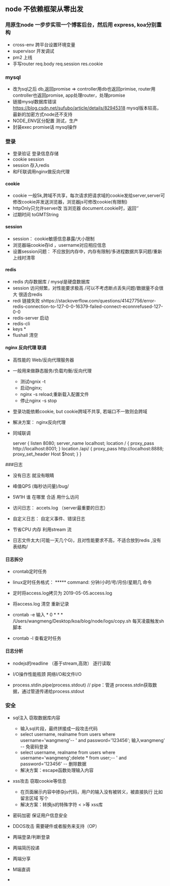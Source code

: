 ## node 不依赖框架从零出发

### 用原生node 一步步实现一个博客后台，然后用 express, koa分别重构

- cross-env 跨平台设置环境变量
- supervisor 开发调试
- pm2 上线
- 手写router req.body req.session res.cookie

### mysql 

- 改为sql之后 db,返回promise => controller用db也返回primise, router用controller也返回promise, app处理router，处理promise
- 链接mysql数据库错误  https://blog.csdn.net/sufubo/article/details/82945318 mysql版本较高，最新的加密方式node还不支持
- NODE_ENV区分配置 测试，生产
- 封装exec promise话 mysql操作

### 登录

- 登录验证 登录信息存储
- cookie session 
- session 存入redis
- 和FE联调用nginx做反向代理

#### cookie

- cookie 一般5k,跨域不共享，每次请求把请求域的cookie发给server,server可修改cookie并发送浏览器，浏览器js可修改cookie(有限制)
- httpOnly只允许server改 当浏览器 document.cookie时，返回‘’
- 过期时间 toGMTString

#### session

- session： cookie敏感信息暴露/大小限制
- 浏览器端cookie存id ，username对应相应信息
- 设置session问题： 不应放到内存中，内存有限制/多进程数据共享问题/重新上线时清零

#### redis

- redis 内存数据库 / mysql是硬盘数据库
- session 访问频繁，对性能要求极高 /可以不考虑断点丢失问题/数据量不会很大 很适合redis
- redi 链接失败 shttps://stackoverflow.com/questions/41427756/error-redis-connection-to-127-0-0-16379-failed-connect-econnrefused-127-0-0
- redis-server 启动
- redis-cli 
- keys *
- flushall 清空

#### nginx 反向代理 联调

- 高性能的 Web/反向代理服务器
- 一般用来做静态服务/负载均衡/反向代理
    - 测试ngnix  -t  
    - 启动nginx; 
    - nginx -s reload;重新载入配置文件
    - 停止nginx -s stop
- 登录功能依赖cookie, but cookie跨域不共享, 若端口不一致则会跨域  
- 解决方案： nginx反向代理
- 同域联调

    server {
        listen 8080;
        server_name localhost;
        location / {
            proxy_pass http://localhost:8001;
        }
        location /api/ {
            proxy_pass http://localhost:8888;
            proxy_set_header Host $host;
        }
    }


###日志

- 没有日志 就没有眼睛
- 峰值QPS (每秒访问量)/bug/
- 5W1H 谁 在哪里 合适 用什么访问

- 访问日志： accets.log （server最重要的日志）
- 自定义日志： 自定义事件、错误日志

- 节省CPU 内存 利用stream 流
- 日志文件太大(可能一天几个G)，且对性能要求不高，不适合放到redis ,没有表结构/

#### 日志拆分
- crontab定时任务
- linux定时任务格式：  ***** command:  分钟/小时/号/月份/星期几  命令
- 定时将access.log拷贝为 2019-05-05.access.log
- 将access.log 清空 重新记录
  
- crontab -e    输入 * 0 * * * /Users/wangmeng/Desktop/koa/blog/node/logs/copy.sh 每天凌晨触发sh脚本
- crontab -l 查看定时任务

#### 日志分析
- nodejs的readline （基于stream,高效） 逐行读取

- I/O操作性能瓶颈 网络I/O和文件I/O
- process.stdin.pipe(process.stdout) // pipe：管道  process.stdin获取数据，通过管道传递给process.stdout

### 安全

- sql注入 窃取数据库内容
    - 输入sql片段，最终拼接成一段攻击代码
    - select username, realname from users where username='wangmeng'-- ' and password='123456'; 输入wangmeng'   --  免密码登录
    - select username, realname from users where username='wangmeng';delete * from user;-- ' and password='123456'  -- 删除数据
    - 解决方案：escape函数处理输入内容 
- xss攻击 窃取cookie等信息
    - 在页面展示内容中掺杂js代码，用户的输入没有被转义，被直接执行 比如留言区域 写个<script>alert(’wm最帅‘)</script>
    - 解决方案：转换js的特殊字符 < >等   xss库
- 密码加密 保证用户信息安全
- DDOS攻击 需要硬件或者服务来支持（OP）



- 两端登录/判断登录
- 两端简历投递
- 两端分享
- M端直调
- 